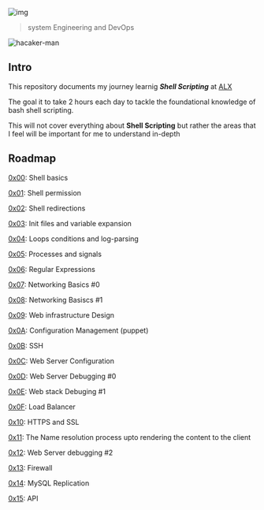 ![img](https://assets.imaginablefutures.com/media/images/ALX_Logo.max-200x150.png)
  > system Engineering and DevOps

![hacaker-man](https://media0.giphy.com/media/JTTAjM197sku8MgrRa/200w.webp?cid=ecf05e47fkavo7b3gjn4ejg918f4maqthwos5wq4h64kgm2w&rid=200w.webp&ct=g)
## Intro 

This repository documents my journey learnig *__Shell Scripting__* at [ALX](alxafrica.com)

The goal it to take 2 hours each day to tackle the foundational knowledge of bash shell scripting.

This will not cover everything about __Shell Scripting__ but rather the areas that I feel will be important for me to understand in-depth

## Roadmap 
[0x00](./0x00-shell_basics/): Shell basics

[0x01](./0x01-shell_permissions): Shell permission

[0x02](./0x02-shell_redirections): Shell redirections

[0x03](./0x03-shell_variables_expansions): Init files and variable expansion

[0x04](./0x04-loops_conditions_and_parsing): Loops conditions and log-parsing

[0x05](./0x05-processes_and_signals): Processes and signals

[0x06](./0x06-regular_expressions): Regular Expressions

[0x07](./0x07-networking_basics): Networking Basics #0

[0x08](./0x08-networking_basics_2): Networking Basiscs #1

[0x09](./0x09-web_infrastructure_design): Web infrastructure Design

[0x0A](./0x0A-configuration_management): Configuration Management (puppet)

[0x0B](./0x0B-ssh): SSH

[0x0C](./0x0C-web_server): Web Server Configuration

[0x0D](./0x0D-web_stack_debugging_0): Web Server Debugging #0

[0x0E](./0x0E-web_stack_debugging_1): Web stack Debuging #1

[0x0F](./0x0F-load_balancer): Load Balancer

[0x10](./0x10-https_ssl): HTTPS and SSL

[0x11](./0x11-what_happens_when_your_type_google_com_in_your_browser_and_press_enter): The Name resolution process upto rendering the content to the client

[0x12](./0x12-web_stack_debugging_2): Web Server debugging #2

[0x13](./0x13-firewall): Firewall

[0x14](./0x14-mysql): MySQL Replication

[0x15](./0x15-api): API
